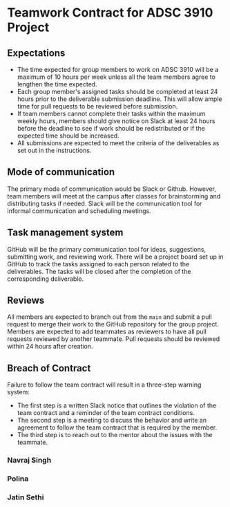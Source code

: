 # Teamwork Contract for ADSC 3910 Project

## Expectations

* The time expected for group members to work on ADSC 3910 will be a maximum of 10 hours per week unless all the team members agree to lengthen the time expected.
* Each group member's assigned tasks should be completed at least 24 hours prior to the deliverable submission deadline. This will allow ample time for pull requests to be reviewed before submission.
* If team members cannot complete their tasks within the maximum weekly hours, members should give notice on Slack at least 24 hours before the deadline to see if work should be redistributed or if the expected time should be increased.
* All submissions are expected to meet the criteria of the deliverables as set out in the instructions.

## Mode of communication
The primary mode of communication would be Slack or Github. However, team members will meet at the campus after classes for brainstorming and distributing tasks if needed. Slack will be the communication tool for informal communication and scheduling meetings.

## Task management system

GitHub will be the primary communication tool for ideas, suggestions, submitting work, and reviewing work. There will be a project board set up in GitHub to track the tasks assigned to each person related to the deliverables. The tasks will be closed after the completion of the corresponding deliverable.

## Reviews

All members are expected to branch out from the `main` and submit a pull request to merge their work to the GitHub repository for the group project. Members are expected to add teammates as reviewers to have all pull requests reviewed by another teammate. Pull requests should be reviewed within 24 hours after creation.

## Breach of Contract

Failure to follow the team contract will result in a three-step warning system:

* The first step is a written Slack notice that outlines the violation of the team contract and a reminder of the team contract conditions.
* The second step is a meeting to discuss the behavior and write an agreement to follow the team contract that is required by the member.
* The third step is to reach out to the mentor about the issues with the teammate.


### Navraj Singh
### Polina
### Jatin Sethi

